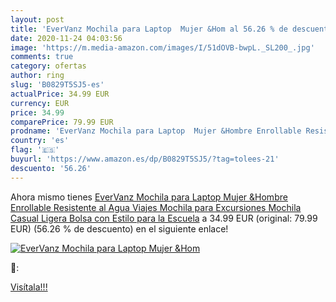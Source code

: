 ```yaml
---
layout: post
title: 'EverVanz Mochila para Laptop  Mujer &Hom al 56.26 % de descuento'
date: 2020-11-24 04:03:56
image: 'https://m.media-amazon.com/images/I/51dOVB-bwpL._SL200_.jpg'
comments: true
category: ofertas
author: ring
slug: 'B0829T5SJ5-es'
actualPrice: 34.99 EUR
currency: EUR
price: 34.99
comparePrice: 79.99 EUR
prodname: 'EverVanz Mochila para Laptop  Mujer &Hombre Enrollable Resistente al Agua  Viajes Mochila para Excursiones  Mochila Casual Ligera Bolsa con Estilo para la Escuela'
country: 'es'
flag: '🇪🇸'
buyurl: 'https://www.amazon.es/dp/B0829T5SJ5/?tag=tolees-21'
descuento: '56.26'
---
```


Ahora mismo tienes [EverVanz Mochila para Laptop  Mujer &Hombre Enrollable Resistente al Agua  Viajes Mochila para Excursiones  Mochila Casual Ligera Bolsa con Estilo para la Escuela](https://www.amazon.es/dp/B0829T5SJ5/?tag=tolees-21) a 34.99 EUR (original: 79.99 EUR) (56.26 %  de descuento) en el siguiente enlace!

[![EverVanz Mochila para Laptop  Mujer &Hom](https://m.media-amazon.com/images/I/51dOVB-bwpL._SL200_.jpg)](https://www.amazon.es/dp/B0829T5SJ5/?tag=tolees-21)

🔎:


[Visítala!!!](https://www.amazon.es/dp/B0829T5SJ5/?tag=tolees-21)
